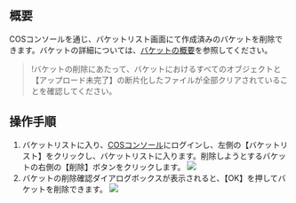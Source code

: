 ## 概要

COSコンソールを通じ、バケットリスト画面にて作成済みのバケットを削除できます。バケットの詳細については、[バケットの概要](https://cloud.tencent.com/document/product/436/13312)を参照してください。

> !バケットの削除にあたって、バケットにおけるすべてのオブジェクトと【アップロード未完了】の断片化したファイルが全部クリアされていることを確認してください。

## 操作手順

1. バケットリストに入り、[COSコンソール](https://console.cloud.tencent.com/cos5)にログインし、左側の【バケットリスト】をクリックし、バケットリストに入ります。削除しようとするバケットの右側の【削除】ボタンをクリックします。
   ![](https://main.qcloudimg.com/raw/b93fd4de9c42c5d8d2e48f69fc48b59d.png)
2. バケットの削除確認ダイアログボックスが表示されると、【OK】を押してバケットを削除できます。
   ![](https://main.qcloudimg.com/raw/121c0b37c6ded183b4383cca3aba5429.png)

